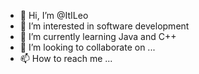 - 👋 Hi, I’m @ItILeo
- 👀 I’m interested in software development 
- 🌱 I’m currently learning Java and C++
- 💞️ I’m looking to collaborate on ...
- 📫 How to reach me ...

<!---
ItILeo/ItILeo is a ✨ special ✨ repository because its `README.md` (this file) appears on your GitHub profile.
You can click the Preview link to take a look at your changes.
--->
